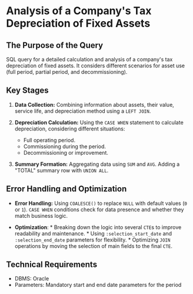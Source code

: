 # Analysis of a Company's Tax Depreciation of Fixed Assets

## The Purpose of the Query
SQL query for a detailed calculation and analysis of a company's tax depreciation of fixed assets. It considers different scenarios for asset use (full period, partial period, and decommissioning).


## Key Stages

1.  **Data Collection:** Combining information about assets, their value, service life, and depreciation method using a `LEFT JOIN`.

2.  **Depreciation Calculation:** Using the `CASE WHEN` statement to calculate depreciation, considering different situations:
      * Full operating period.
      * Commissioning during the period.
      * Decommissioning or improvement.

3.  **Summary Formation:** Aggregating data using `SUM` and `AVG`. Adding a "TOTAL" summary row with `UNION ALL`.



## **Error Handling and Optimization**

* **Error Handling:** Using `COALESCE()` to replace `NULL` with default values (`0` or `1`). `CASE WHEN` conditions check for data presence and whether they match business logic.

* **Optimization**:
      * Breaking down the logic into several `CTE`s to improve readability and maintenance.
      * Using `:selection_start_date` and `:selection_end_date` parameters for flexibility.
      * Optimizing `JOIN` operations by moving the selection of main fields to the final `CTE`.

## Technical Requirements
* DBMS: Oracle
* Parameters: Mandatory start and end date parameters for the period
